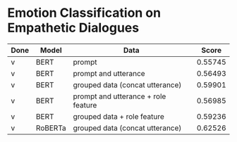 # Emotion Classification on Empathetic Dialogues
| Done | Model | Data | Score |
| --- | --- | --- | --- |
| v | BERT | prompt | 0.55745 |
| v | BERT | prompt and utterance | 0.56493 |
| v | BERT | grouped data (concat utterance) | 0.59901 |
| v | BERT | prompt and utterance + role feature | 0.56985 |
| v | BERT | grouped data + role feature | 0.59236 |
| v | RoBERTa | grouped data (concat utterance) | 0.62526 |
